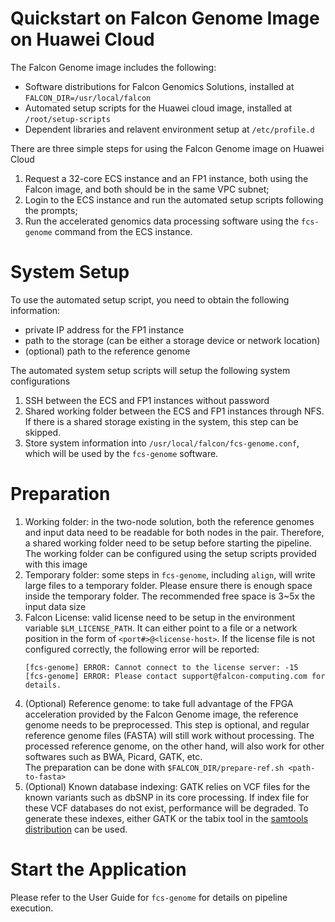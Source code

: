 # Quickstart on Falcon Genome Image on Huawei Cloud

The Falcon Genome image includes the following:
- Software distributions for Falcon Genomics Solutions, installed at 
`FALCON_DIR=/usr/local/falcon`
- Automated setup scripts for the Huawei cloud image, installed at
`/root/setup-scripts`
- Dependent libraries and relavent environment setup at `/etc/profile.d`

There are three simple steps for using the Falcon Genome image on Huawei Cloud
1. Request a 32-core ECS instance and an FP1 instance, both using the Falcon image,
   and both should be in the same VPC subnet;
2. Login to the ECS instance and run the automated setup scripts following the prompts;
3. Run the accelerated genomics data processing software using the `fcs-genome`
   command from the ECS instance.

# System Setup

To use the automated setup script, you need to obtain the following information:
- private IP address for the FP1 instance
- path to the storage (can be either a storage device or network location)
- (optional) path to the reference genome

The automated system setup scripts will setup the following system configurations
1. SSH between the ECS and FP1 instances without password
2. Shared working folder between the ECS and FP1 instances through NFS. If there is a
shared storage existing in the system, this step can be skipped. 
3. Store system information into `/usr/local/falcon/fcs-genome.conf`, which will
be used by the `fcs-genome` software.

# Preparation

1. Working folder: in the two-node solution, both the reference genomes and input data
need to be readable for both nodes in the pair. Therefore, a shared working folder need
to be setup before starting the pipeline. The working folder can be configured using the 
setup scripts provided with this image
1. Temporary folder: some steps in `fcs-genome`, including `align`,
  will write large files to a temporary folder. Please ensure there is enough space
  inside the temporary folder. The recommended free space is 3~5x the input data size
1. Falcon License: valid license need to be setup in the environment variable 
`$LM_LICENSE_PATH`. It can either point to a file or a network position in the form
of `<port#>@<license-host>`. If the license file is not configured correctly, the following
error will be reported:
    ```
    [fcs-genome] ERROR: Cannot connect to the license server: -15
    [fcs-genome] ERROR: Please contact support@falcon-computing.com for details.
    ```
1. (Optional) Reference genome: to take full advantage of the FPGA acceleration provided
by the Falcon Genome image, the reference genome needs to be preprocessed. This step
is optional, and regular reference genome files (FASTA) will still work without processing. 
The processed reference genome, on the other hand, will also work for other softwares
such as BWA, Picard, GATK, etc.    
The preparation can be done with `$FALCON_DIR/prepare-ref.sh <path-to-fasta>`
1. (Optional) Known database indexing: GATK relies on VCF files for the known variants 
such as dbSNP in its core processing. If index file for these VCF databases do not
exist, performance will be degraded. To generate these indexes, either GATK or the tabix
tool in the [samtools distribution](http://www.htslib.org/download/) can be used.

# Start the Application
Please refer to the User Guide for `fcs-genome` for details on pipeline execution.
